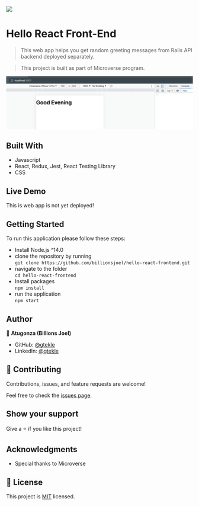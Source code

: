 ![](https://img.shields.io/badge/Microverse-blueviolet)

# Hello React Front-End

> This web app helps you get random greeting messages from Rails API backend deployed separately.

> This project is built as part of Microverse program.

![](./app-screenshot.png)

## Built With

- Javascript
- React, Redux, Jest, React Testing Library
- CSS

## Live Demo
This is web app is not yet deployed!

## Getting Started

To run this application please follow these steps:

- Install Node.js ^14.0
- clone the repository by running\
    `git clone https://github.com/billionsjoel/hello-react-frontend.git`
- navigate to the folder\
    `cd hello-react-frontend`
- Install packages\
    `npm install`
- run the application\
    `npm start`

## Author

👤 **Atugonza (Billions Joel)**

- GitHub: [@gtekle](https://github.com/billionsjoel)
- LinkedIn: [@gtekle](www.linkedin.com/in/billionsjoel)

## 🤝 Contributing

Contributions, issues, and feature requests are welcome!

Feel free to check the [issues page](../../issues/).

## Show your support

Give a ⭐️ if you like this project!

## Acknowledgments

- Special thanks to Microverse

## 📝 License

This project is [MIT](./MIT.md) licensed.